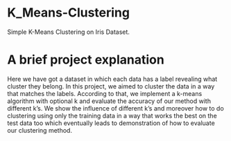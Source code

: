 # K_Means-Clustering
Simple K-Means Clustering on Iris Dataset.
# A brief project explanation
Here we have got a dataset in which each data has a label revealing what cluster they belong. In this project, we aimed to cluster the data in a way that matches the labels.
According to that, we implement a k-means algorithm with optional k and evaluate the accuracy of our method with different k’s.
We show the influence of different k’s and moreover how to do clustering using only the training data in a way that works the best on the test data too which eventually leads to  demonstration of how to evaluate our clustering method.
